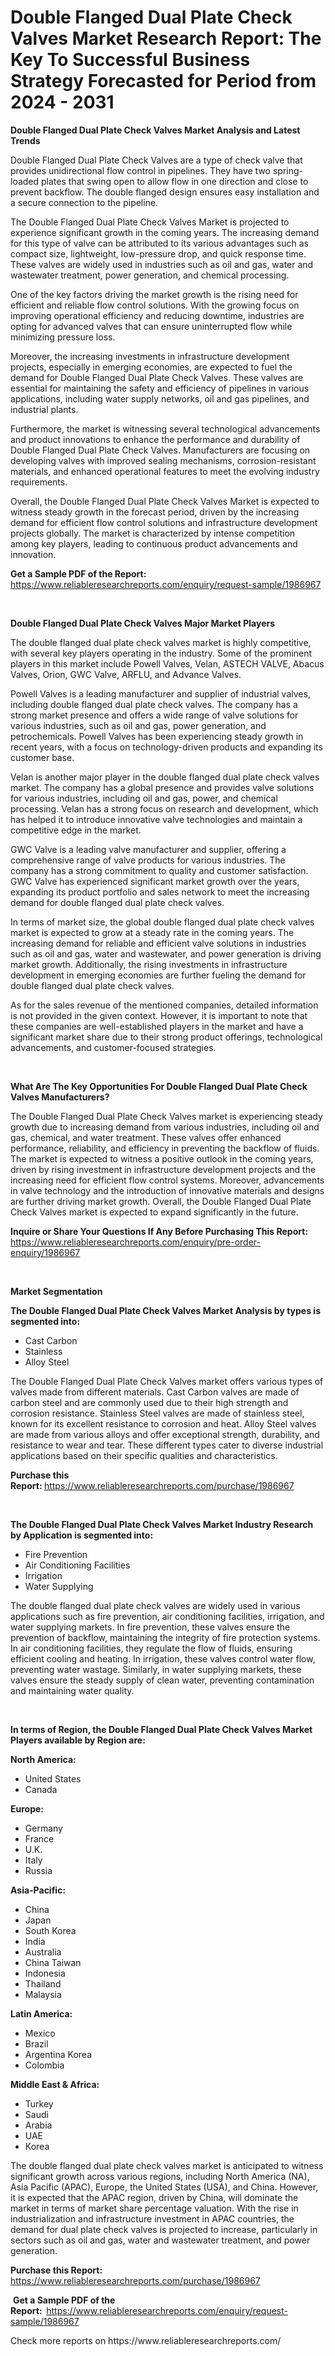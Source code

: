 <p><h1>Double Flanged Dual Plate Check Valves Market Research Report: The Key To Successful Business Strategy Forecasted for Period from 2024 - 2031</h1></p><p><strong>Double Flanged Dual Plate Check Valves Market Analysis and Latest Trends</strong></p>
<p><p>Double Flanged Dual Plate Check Valves are a type of check valve that provides unidirectional flow control in pipelines. They have two spring-loaded plates that swing open to allow flow in one direction and close to prevent backflow. The double flanged design ensures easy installation and a secure connection to the pipeline.</p><p>The Double Flanged Dual Plate Check Valves Market is projected to experience significant growth in the coming years. The increasing demand for this type of valve can be attributed to its various advantages such as compact size, lightweight, low-pressure drop, and quick response time. These valves are widely used in industries such as oil and gas, water and wastewater treatment, power generation, and chemical processing.</p><p>One of the key factors driving the market growth is the rising need for efficient and reliable flow control solutions. With the growing focus on improving operational efficiency and reducing downtime, industries are opting for advanced valves that can ensure uninterrupted flow while minimizing pressure loss.</p><p>Moreover, the increasing investments in infrastructure development projects, especially in emerging economies, are expected to fuel the demand for Double Flanged Dual Plate Check Valves. These valves are essential for maintaining the safety and efficiency of pipelines in various applications, including water supply networks, oil and gas pipelines, and industrial plants.</p><p>Furthermore, the market is witnessing several technological advancements and product innovations to enhance the performance and durability of Double Flanged Dual Plate Check Valves. Manufacturers are focusing on developing valves with improved sealing mechanisms, corrosion-resistant materials, and enhanced operational features to meet the evolving industry requirements.</p><p>Overall, the Double Flanged Dual Plate Check Valves Market is expected to witness steady growth in the forecast period, driven by the increasing demand for efficient flow control solutions and infrastructure development projects globally. The market is characterized by intense competition among key players, leading to continuous product advancements and innovation.</p></p>
<p><strong>Get a Sample PDF of the Report:&nbsp;</strong> <a href="https://www.reliableresearchreports.com/enquiry/request-sample/1986967">https://www.reliableresearchreports.com/enquiry/request-sample/1986967</a></p>
<p>&nbsp;</p>
<p><strong>Double Flanged Dual Plate Check Valves Major Market Players</strong></p>
<p><p>The double flanged dual plate check valves market is highly competitive, with several key players operating in the industry. Some of the prominent players in this market include Powell Valves, Velan, ASTECH VALVE, Abacus Valves, Orion, GWC Valve, ARFLU, and Advance Valves.</p><p>Powell Valves is a leading manufacturer and supplier of industrial valves, including double flanged dual plate check valves. The company has a strong market presence and offers a wide range of valve solutions for various industries, such as oil and gas, power generation, and petrochemicals. Powell Valves has been experiencing steady growth in recent years, with a focus on technology-driven products and expanding its customer base.</p><p>Velan is another major player in the double flanged dual plate check valves market. The company has a global presence and provides valve solutions for various industries, including oil and gas, power, and chemical processing. Velan has a strong focus on research and development, which has helped it to introduce innovative valve technologies and maintain a competitive edge in the market.</p><p>GWC Valve is a leading valve manufacturer and supplier, offering a comprehensive range of valve products for various industries. The company has a strong commitment to quality and customer satisfaction. GWC Valve has experienced significant market growth over the years, expanding its product portfolio and sales network to meet the increasing demand for double flanged dual plate check valves.</p><p>In terms of market size, the global double flanged dual plate check valves market is expected to grow at a steady rate in the coming years. The increasing demand for reliable and efficient valve solutions in industries such as oil and gas, water and wastewater, and power generation is driving market growth. Additionally, the rising investments in infrastructure development in emerging economies are further fueling the demand for double flanged dual plate check valves.</p><p>As for the sales revenue of the mentioned companies, detailed information is not provided in the given context. However, it is important to note that these companies are well-established players in the market and have a significant market share due to their strong product offerings, technological advancements, and customer-focused strategies.</p></p>
<p>&nbsp;</p>
<p><strong>What Are The Key Opportunities For Double Flanged Dual Plate Check Valves Manufacturers?</strong></p>
<p><p>The Double Flanged Dual Plate Check Valves market is experiencing steady growth due to increasing demand from various industries, including oil and gas, chemical, and water treatment. These valves offer enhanced performance, reliability, and efficiency in preventing the backflow of fluids. The market is expected to witness a positive outlook in the coming years, driven by rising investment in infrastructure development projects and the increasing need for efficient flow control systems. Moreover, advancements in valve technology and the introduction of innovative materials and designs are further driving market growth. Overall, the Double Flanged Dual Plate Check Valves market is expected to expand significantly in the future.</p></p>
<p><strong>Inquire or Share Your Questions If Any Before Purchasing This Report:</strong> <a href="https://www.reliableresearchreports.com/enquiry/pre-order-enquiry/1986967">https://www.reliableresearchreports.com/enquiry/pre-order-enquiry/1986967</a></p>
<p>&nbsp;</p>
<p><strong>Market Segmentation</strong></p>
<p><strong>The Double Flanged Dual Plate Check Valves Market Analysis by types is segmented into:</strong></p>
<p><ul><li>Cast Carbon</li><li>Stainless</li><li>Alloy Steel</li></ul></p>
<p><p>The Double Flanged Dual Plate Check Valves market offers various types of valves made from different materials. Cast Carbon valves are made of carbon steel and are commonly used due to their high strength and corrosion resistance. Stainless Steel valves are made of stainless steel, known for its excellent resistance to corrosion and heat. Alloy Steel valves are made from various alloys and offer exceptional strength, durability, and resistance to wear and tear. These different types cater to diverse industrial applications based on their specific qualities and characteristics.</p></p>
<p><strong>Purchase this Report:&nbsp;</strong><a href="https://www.reliableresearchreports.com/purchase/1986967">https://www.reliableresearchreports.com/purchase/1986967</a></p>
<p>&nbsp;</p>
<p><strong>The Double Flanged Dual Plate Check Valves Market Industry Research by Application is segmented into:</strong></p>
<p><ul><li>Fire Prevention</li><li>Air Conditioning Facilities</li><li>Irrigation</li><li>Water Supplying</li></ul></p>
<p><p>The double flanged dual plate check valves are widely used in various applications such as fire prevention, air conditioning facilities, irrigation, and water supplying markets. In fire prevention, these valves ensure the prevention of backflow, maintaining the integrity of fire protection systems. In air conditioning facilities, they regulate the flow of fluids, ensuring efficient cooling and heating. In irrigation, these valves control water flow, preventing water wastage. Similarly, in water supplying markets, these valves ensure the steady supply of clean water, preventing contamination and maintaining water quality.</p></p>
<p>&nbsp;</p>
<p><strong>In terms of Region, the Double Flanged Dual Plate Check Valves Market Players available by Region are:</strong></p>
<p>
    <p> <strong> North America: </strong>
        <ul>
            <li>United States</li>
            <li>Canada</li>
        </ul>
        </p> 
    <p> <strong> Europe: </strong>
        <ul>
            <li>Germany</li>
            <li>France</li>
            <li>U.K.</li>
            <li>Italy</li>
            <li>Russia</li>
        </ul>
        </p> 
    <p> <strong> Asia-Pacific: </strong>
        <ul>
            <li>China</li>
            <li>Japan</li>
            <li>South Korea</li>
            <li>India</li>
            <li>Australia</li>
            <li>China Taiwan</li>
            <li>Indonesia</li>
            <li>Thailand</li>
            <li>Malaysia</li>
        </ul>
        </p> 
    <p> <strong> Latin America: </strong>
        <ul>
            <li>Mexico</li>
            <li>Brazil</li>
            <li>Argentina Korea</li>
            <li>Colombia</li>
        </ul>
        </p> 
    <p> <strong> Middle East & Africa: </strong>
        <ul>
            <li>Turkey</li>
            <li>Saudi</li>
            <li>Arabia</li>
            <li>UAE</li>
            <li>Korea</li>
        </ul>
    </p>
    </p>
<p><p>The double flanged dual plate check valves market is anticipated to witness significant growth across various regions, including North America (NA), Asia Pacific (APAC), Europe, the United States (USA), and China. However, it is expected that the APAC region, driven by China, will dominate the market in terms of market share percentage valuation. With the rise in industrialization and infrastructure investment in APAC countries, the demand for dual plate check valves is projected to increase, particularly in sectors such as oil and gas, water and wastewater treatment, and power generation.</p></p>
<p><strong>Purchase this Report: </strong><a href="https://www.reliableresearchreports.com/purchase/1986967">https://www.reliableresearchreports.com/purchase/1986967</a></p>
<p>&nbsp;<strong>Get a Sample PDF of the Report:&nbsp;&nbsp;</strong><a href="https://www.reliableresearchreports.com/enquiry/request-sample/1986967">https://www.reliableresearchreports.com/enquiry/request-sample/1986967</a></p>
<p><strong></strong></p>
<p>Check more reports on https://www.reliableresearchreports.com/</p>